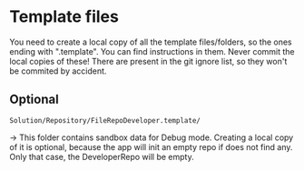 Template files
==============

You need to create a local copy of all the template files/folders, so the ones ending with ".template".
You can find instructions in them.
Never commit the local copies of these! There are present in the git ignore list, so they won't be commited by accident.

Optional
--------

	Solution/Repository/FileRepoDeveloper.template/

-> This folder contains sandbox data for Debug mode. Creating a local copy of it is optional, because the app will init an empty repo if does not find any.
Only that case, the DeveloperRepo will be empty.